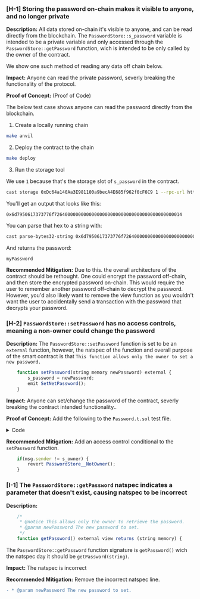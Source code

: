 ### [H-1] Storing the password on-chain makes it visible to anyone, and no longer private

**Description:** All data stored on-chain it's visible to anyone, and can be read directly from the blockchain. The `PasswordStore::s_password` variable is intended to be a private variable and only accessed through the `PasswordStore::getPassword` function, wich is intended to be only called by the owner of the contract.

We show one such method of reading any data off chain below.

**Impact:** Anyone can read the private password, severly breaking the functionality of the protocol.

**Proof of Concept:** (Proof of Code)

The below test case shows anyone can read the password directly from the blockchain.

1. Create a locally running chain 

```bash
make anvil
```

2. Deploy the contract to the chain

```bash
make deploy
```

3. Run the storage tool

We use `1` because that's the storage slot of `s_password` in the contract.

```bash
cast storage 0xDc64a140Aa3E981100a9becA4E685f962f0cF6C9 1 --rpc-url http://127.0.0.1:8545
```

You'll get an output that looks like this:

`0x6d7950617373776f726400000000000000000000000000000000000000000014`

You can parse that hex to a string with:
```bash
cast parse-bytes32-string 0x6d7950617373776f726400000000000000000000000000000000000000000014
```

And returns the password:

`myPassword`

**Recommended Mitigation:** Due to this. the overall architecture of the contract should be rethought. One could encrypt the password off-chain, and then store the encrypted password on-chain. This would require the user to remember another password off-chain to decrypt the password. However, you'd also likely want to remove the view function as you wouldn't want the user to accidentally send a transaction with the password that decrypts your password.

### [H-2] `PasswordStore::setPassword` has no access controls, meaning a non-owner could change the password

**Description:** The `PasswordStore::setPassword` function is set to be an `external` function, however, the natspec of the function and overall purpose of the smart contract is that `This function allows only the owner to set a new password.`

```javascript
    function setPassword(string memory newPassword) external {
        s_password = newPassword;
        emit SetNetPassword();
    }
```

**Impact:** Anyone can set/change the password of the contract, severly breaking the contract intended functionality..

**Proof of Concept:** Add the following to the `Password.t.sol` test file.

<details>
<summary> Code </summary>

```javascript
    function test_anyone_can_set_password(address randomAddress) public {
        vm.assume(randomAddress != owner);
        vm.prank(randomAddress);
        string memory expectedPassword = "my new password";
        passwordStore.setPassword(expectedPassword);

        vm.prank(owner);
        string memory actualPassword = passwordStore.getPassword();
        assertEq(expectedPassword, actualPassword);
    }
```

</details>

**Recommended Mitigation:** Add an access control conditional to the `setPassword` function.

```javascript
    if(msg.sender != s_owner) {
        revert PasswordStore__NotOwner();
    }
```

### [I-1] The `PasswordStore::getPassword` natspec indicates a parameter that doesn't exist, causing natspec to be incorrect

**Description:** 

```javascript
    /*
     * @notice This allows only the owner to retrieve the password.
     * @param newPassword The new password to set.
     */
    function getPassword() external view returns (string memory) {
```

The `PasswordStore::getPassword` function signature is `getPassword()` wich the natspec day it should be `getPassword(string)`.

**Impact:** The natspec is incorrect

**Recommended Mitigation:** Remove the incorrect natspec line.

```diff
- * @param newPassword The new password to set.
```
